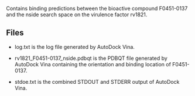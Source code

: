 Contains binding predictions between the bioactive compound F0451-0137 and the nside search space on the virulence factor rv1821.

## Files

- log.txt is the log file generated by AutoDock Vina.

- rv1821_F0451-0137_nside.pdbqt is the PDBQT file generated by AutoDock Vina containing the orientation and binding location of F0451-0137.

- stdoe.txt is the combined STDOUT and STDERR output of AutoDock Vina.

